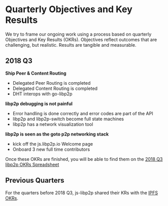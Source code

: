 # Quarterly Objectives and Key Results

We try to frame our ongoing work using a process based on quarterly Objectives and Key Results (OKRs). Objectives reflect outcomes that are challenging, but realistic. Results are tangible and measurable.

## 2018 Q3

**Ship Peer & Content Routing**
- Delegated Peer Routing is completed 
- Delegated Content Routing is completed  
- DHT interops with go-libp2p

**libp2p debugging is not painful**
- Error handling is done correctly and error codes are part of the API
- libp2p and libp2p-switch become full state machines
- libp2p has a network visualization tool 

**libp2p is seen as the goto p2p networking stack**
- kick off the js.libp2p.io Welcome page
- Onboard 3 new full time contributors

Once these OKRs are finished, you will be able to find them on the [2018 Q3 libp2p OKRs Spreadsheet](https://docs.google.com/spreadsheets/d/1HTXfgR5FyPTFhsTkFPRThkeMvHvCgJOaAs7BSl_vQ_0/edit#gid=1241853194)

## Previous Quarters

For the quarters before 2018 Q3, js-libp2p shared their KRs with the [IPFS OKRs](https://github.com/ipfs/js-ipfs/blob/master/OKR.md).
